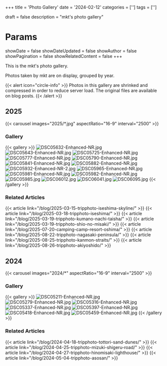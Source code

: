 +++
title = 'Photo Gallery'
date = '2024-02-12'
categories = ['']
tags = ['']

draft = false
description = "mkt's photo gallery"

# Params
showDate = false
showDateUpdated = false
showAuthor = false
showPagination = false
showRelatedContent = false
+++


This is the mkt's photo gallery.

Photos taken by mkt are on display, grouped by year.

{{< alert icon="circle-info" >}}
Photos in this gallery are shrinked and compressed in order to reduce server load.
The original files are available on blog posts.
{{< /alert >}}


## 2025

{{< carousel images="2025/*.jpg" aspectRatio="16-9" interval="2500" >}}


### Gallery

{{< gallery >}}
<img src="2025/DSC05632-Enhanced-NR.jpg" alt="DSC05632-Enhanced-NR.jpg" class="grid-w33" />
<img src="2025/DSC05643-Enhanced-NR.jpg" alt="DSC05643-Enhanced-NR.jpg" class="grid-w33" />
<img src="2025/DSC05725-Enhanced-NR.jpg" alt="DSC05725-Enhanced-NR.jpg" class="grid-w33" />
<img src="2025/DSC05777-Enhanced-NR.jpg" alt="DSC05777-Enhanced-NR.jpg" class="grid-w33" />
<img src="2025/DSC05790-Enhanced-NR.jpg" alt="DSC05790-Enhanced-NR.jpg" class="grid-w33" />
<img src="2025/DSC05841-Enhanced-NR.jpg" alt="DSC05841-Enhanced-NR.jpg" class="grid-w33" />
<img src="2025/DSC05882-Enhanced-NR.jpg" alt="DSC05882-Enhanced-NR.jpg" class="grid-w33" />
<img src="2025/DSC05932-Enhanced-NR-2.jpg" alt="DSC05932-Enhanced-NR-2.jpg" class="grid-w33" />
<img src="2025/DSC05965-Enhanced-NR.jpg" alt="DSC05965-Enhanced-NR.jpg" class="grid-w33" />
<img src="2025/DSC05981-Enhanced-NR.jpg" alt="DSC05981-Enhanced-NR.jpg" class="grid-w33" />
<img src="2025/DSC05982-Enhanced-NR.jpg" alt="DSC05982-Enhanced-NR.jpg" class="grid-w33" />
<img src="2025/DSC05985.jpg" alt="DSC05985.jpg" class="grid-w33" />
<img src="2025/DSC06012.jpg" alt="DSC06012.jpg" class="grid-w33" />
<img src="2025/DSC06041.jpg" alt="DSC06041.jpg" class="grid-w33" />
<img src="2025/DSC06095.jpg" alt="DSC06095.jpg" class="grid-w33" />
{{< /gallery >}}


### Related Articles

{{< article link="/blog/2025-03-15-tripphoto-iseshima-skyline/" >}}
{{< article link="/blog/2025-03-18-tripphoto-iseshima/" >}}
{{< article link="/blog/2025-03-19-tripphoto-kumano-nachi-taisha/" >}}
{{< article link="/blog/2025-03-19-tripphoto-shio-no-misaki/" >}}
{{< article link="/blog/2025-07-20-camping-camp-resort-oshima/" >}}
{{< article link="/blog/2025-08-22-tripphoto-nagasaki-peninsula/" >}}
{{< article link="/blog/2025-08-25-tripphoto-kanmon-straits/" >}}
{{< article link="/blog/2025-08-26-tripphoto-akiyoshido/" >}}


## 2024

{{< carousel images="2024/*" aspectRatio="16-9" interval="2500" >}}


### Gallery

{{< gallery >}}
  <img src="/gallery/2024/DSC05211-Enhanced-NR.jpg" alt="DSC05211-Enhanced-NR.jpg" class="grid-w33" />
  <img src="/gallery/2024/DSC05279-Enhanced-NR.jpg" alt="DSC05279-Enhanced-NR.jpg" class="grid-w33" />
  <img src="/gallery/2024/DSC05316-Enhanced-NR.jpg" alt="DSC05316-Enhanced-NR.jpg" class="grid-w33" />
  <img src="/gallery/2024/DSC05337-Enhanced-NR.jpg" alt="DSC05337-Enhanced-NR.jpg" class="grid-w33" />
  <img src="/gallery/2024/DSC05397-Enhanced-NR.jpg" alt="DSC05397-Enhanced-NR.jpg" class="grid-w33" />
  <img src="/gallery/2024/DSC05418-Enhanced-NR.jpg" alt="DSC05418-Enhanced-NR.jpg" class="grid-w33" />
  <img src="/gallery/2024/DSC05459-Enhanced-NR.jpg" alt="DSC05459-Enhanced-NR.jpg" class="grid-w33" />
{{< /gallery >}}


### Related Articles

{{< article link="/blog/2024-04-18-tripphoto-tottori-sand-dunes/" >}}
{{< article link="/blog/2024-04-25-tripphoto-mizuki-shigeru-road/" >}}
{{< article link="/blog/2024-04-27-tripphoto-hinomisaki-lighthouse/" >}}
{{< article link="/blog/2024-05-04-tripphoto-asosan/" >}}

